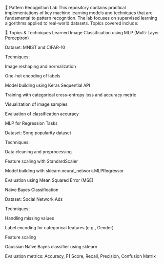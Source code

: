 🧠 Pattern Recognition Lab
This repository contains practical implementations of key machine learning models and techniques that are fundamental to pattern recognition. The lab focuses on supervised learning algorithms applied to real-world datasets. Topics covered include:

📌 Topics & Techniques Learned
Image Classification using MLP (Multi-Layer Perceptron)

Dataset: MNIST and CIFAR-10

Techniques:

Image reshaping and normalization

One-hot encoding of labels

Model building using Keras Sequential API

Training with categorical cross-entropy loss and accuracy metric

Visualization of image samples

Evaluation of classification accuracy

MLP for Regression Tasks

Dataset: Song popularity dataset

Techniques:

Data cleaning and preprocessing

Feature scaling with StandardScaler

Model building with sklearn.neural_network.MLPRegressor

Evaluation using Mean Squared Error (MSE)

Naïve Bayes Classification

Dataset: Social Network Ads

Techniques:

Handling missing values

Label encoding for categorical features (e.g., Gender)

Feature scaling

Gaussian Naïve Bayes classifier using sklearn

Evaluation metrics: Accuracy, F1 Score, Recall, Precision, Confusion Matrix

